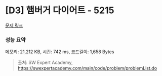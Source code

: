 # [D3] 햄버거 다이어트 - 5215 

[문제 링크](https://swexpertacademy.com/main/code/problem/problemDetail.do?contestProbId=AWT-lPB6dHUDFAVT) 

### 성능 요약

메모리: 21,212 KB, 시간: 742 ms, 코드길이: 1,658 Bytes



> 출처: SW Expert Academy, https://swexpertacademy.com/main/code/problem/problemList.do